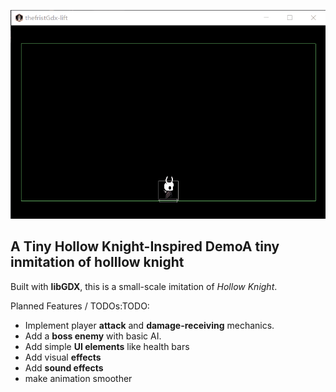 ![1744766416886](images/proposal/1744766416886.png)

## A Tiny Hollow Knight-Inspired DemoA tiny inmitation of holllow knight

Built with **libGDX**, this is a small-scale imitation of *Hollow Knight*.

Planned Features / TODOs:TODO:

* Implement player **attack** and **damage-receiving** mechanics.
* Add a **boss enemy** with basic AI.
* Add simple **UI elements** like health bars
* Add visual **effects**
* Add **sound effects**
* make animation smoother
